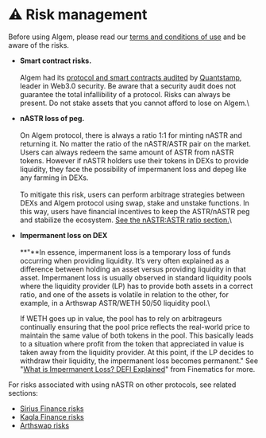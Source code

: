 # ⚠ Risk management

Before using Algem, please read our [terms and conditions of use](https://www.algem.io/terms-of-use) and be aware of the risks.

* **Smart contract risks.** \
  \
  Algem had its [protocol and smart contracts audited](https://github.com/AlgemDeFi/audits/blob/main/AlgemQuantstampCertifacate.png) by [Quantstamp](https://quantstamp.com/), leader in Web3.0 security. Be aware that a security audit does not guarantee the total infallibility of a protocol. Risks can always be present. Do not stake assets that you cannot afford to lose on Algem.\

* **nASTR loss of peg.** \
  \
  On Algem protocol, there is always a ratio 1:1 for minting nASTR and returning it. No matter the ratio of the nASTR/ASTR pair on the market. Users can always redeem the same amount of ASTR from nASTR tokens. However if nASTR holders use their tokens in DEXs to provide liquidity, they face the possibility of impermanent loss and depeg like any farming in DEXs. \
  \
  To mitigate this risk, users can perform arbitrage strategies between DEXs and Algem protocol using swap, stake and unstake functions. In this way, users have financial incentives to keep the ASTR/nASTR peg and stabilize the ecosystem. [See the nASTR:ASTR ratio section.](https://docs.algem.io/algem-protocol/dnts#astr-nastr-ratio)\

*   **Impermanent loss on DEX**\
    \
    **"**In essence, impermanent loss is a temporary loss of funds occurring when providing liquidity. It’s very often explained as a difference between holding an asset versus providing liquidity in that asset. Impermanent loss is usually observed in standard liquidity pools where the liquidity provider (LP) has to provide both assets in a correct ratio, and one of the assets is volatile in relation to the other, for example, in a Arthswap ASTR/WETH 50/50 liquidity pool.\


    If WETH goes up in value, the pool has to rely on arbitrageurs continually ensuring that the pool price reflects the real-world price to maintain the same value of both tokens in the pool. This basically leads to a situation where profit from the token that appreciated in value is taken away from the liquidity provider. At this point, if the LP decides to withdraw their liquidity, the impermanent loss becomes permanent." See "[What is Impermanent Loss? DEFI Explained](https://finematics.com/impermanent-loss-explained/)" from Finematics for more.

For risks associated with using nASTR on other protocols, see related sections:

* [Sirius Finance risks](https://docs.algem.io/get-started/how-to-use-nastr-on-other-dapps/sirius-finance#be-aware-of-risks)
* [Kagla Finance risks](../get-started/how-to-use-algems-nastr-farming/kagla-finance.md)
* [Arthswap risks](../get-started/how-to-use-algems-nastr-farming/arthswap.md)
